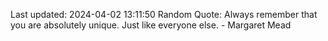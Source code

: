 Last updated: 2024-04-02 13:11:50
Random Quote: Always remember that you are absolutely unique. Just like everyone else. - Margaret Mead